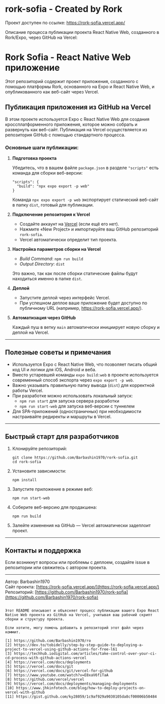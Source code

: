 # rork-sofia - Created by Rork

Проект доступен по ссылке: https://rork-sofia.vercel.app/

Описание процесса публикации проекта React Native Web, созданного в Rork/Expo, через GitHub на Vercel:

# Rork Sofia - React Native Web приложение

Этот репозиторий содержит проект приложения, созданного с помощью платформы Rork, основанного на Expo и React Native Web, и опубликованного как веб-сайт через Vercel.

## Публикация приложения из GitHub на Vercel

В этом проекте используется Expo с React Native Web для создания кроссплатформенного приложения, которое можно собрать и развернуть как веб-сайт. Публикация на Vercel осуществляется из репозитория GitHub с помощью стандартного процесса.

### Основные шаги публикации:

1. **Подготовка проекта**

   Убедитесь, что в вашем файле `package.json` в разделе `"scripts"` есть команда для сборки веб-версии:

   ```
   "scripts": {
     "build": "npx expo export -p web"
   }
   ```

   Команда `npx expo export -p web` экспортирует статический веб-сайт в папку `dist`, готовый для публикации.

2. **Подключение репозитория к Vercel**

   - Создайте аккаунт на [Vercel](https://vercel.com/) (если ещё его нет).
   - Нажмите «New Project» и импортируйте ваш GitHub репозиторий `rork-sofia`.
   - Vercel автоматически определит тип проекта.

3. **Настройка параметров сборки на Vercel**

   - *Build Command*: `npm run build`
   - *Output Directory*: `dist`

   Это важно, так как после сборки статические файлы будут находиться именно в папке `dist`.

4. **Деплой**

   - Запустите деплой через интерфейс Vercel.
   - При успешном деплое ваше приложение будет доступно по публичному URL (например, https://rork-sofia.vercel.app/).

5. **Автоматизация через GitHub**

   Каждый пуш в ветку `main` автоматически инициирует новую сборку и деплой на Vercel.

---

## Полезные советы и примечания

- Используется Expo с React Native Web, что позволяет писать общий код UI и логики для iOS, Android и веба.
- Вместо устаревшей команды `expo build:web` в проекте используется современный способ экспорта через `expo export -p web`.
- Важно указывать правильную папку вывода (`dist`) для корректной работы Vercel.
- При разработке можно использовать локальный запуск:
  - `npm run start` для запуска сервера разработки
  - `npm run start-web` для запуска веб-версии с туннелем
- Для SPA-приложений (одностраничных) при необходимости настраивайте редиректы и маршруты в Vercel.

---

## Быстрый старт для разработчиков

1. Клонируйте репозиторий:

   ```
   git clone https://github.com/Barbashin1970/rork-sofia.git
   cd rork-sofia
   ```

2. Установите зависимости:

   ```
   npm install
   ```

3. Запустите приложение в режиме веб:

   ```
   npm run start-web
   ```

4. Соберите веб-версию для продакшена:

   ```
   npm run build
   ```

5. Залейте изменения на GitHub — Vercel автоматически задеплоит проект.

---

## Контакты и поддержка

Если возникнут вопросы или проблемы с деплоем, создайте issue в репозитории или свяжитесь с автором проекта.

---

Автор: Barbashin1970  
Сайт проекта: [https://rork-sofia.vercel.app/](https://rork-sofia.vercel.app/)  
Репозиторий: [https://github.com/Barbashin1970/rork-sofia](https://github.com/Barbashin1970/rork-sofia)
```

Этот README описывает и объясняет процесс публикации вашего Expo React Native Web проекта из GitHub на Vercel, учитывая ваш рабочий скрипт сборки и структуру проекта.

Если хотите, могу помочь добавить в репозиторий этот файл через коммит.

[1] https://github.com/Barbashin1970/ro
[2] https://dev.to/tobidelly/step-by-step-guide-to-deploying-a-project-to-vercel-using-github-actions-for-free-l61
[3] https://techhub.iodigital.com/articles/take-control-over-your-ci-cd-process-with-github-actions-vercel
[4] https://vercel.com/docs/deployments
[5] https://vercel.com/docs/git
[6] https://vercel.com/docs/git/vercel-for-github
[7] https://www.youtube.com/watch?v=E8xaV6fiTaA
[8] https://github.com/vercel/vercel
[9] https://vercel.com/docs/deployments/managing-deployments
[10] https://www.jhkinfotech.com/blog/how-to-deploy-projects-on-vercel-with-github
[11] https://gist.github.com/ky28059/1c9af929a9030105da8cf00006b50484
